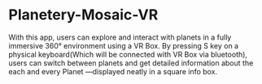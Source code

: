 # Planetery-Mosaic-VR
With this app, users can explore and interact with planets in a fully immersive 360° environment using a VR Box. By pressing S key on a physical keyboard(Which will be connected with VR Box via bluetooth), users can switch between planets and get detailed information about the each and every Planet —displayed neatly in a square info box.
